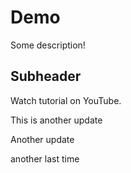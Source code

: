 # Demo 

Some description!

## Subheader

Watch tutorial on YouTube.

This is another update

Another update

another
last time